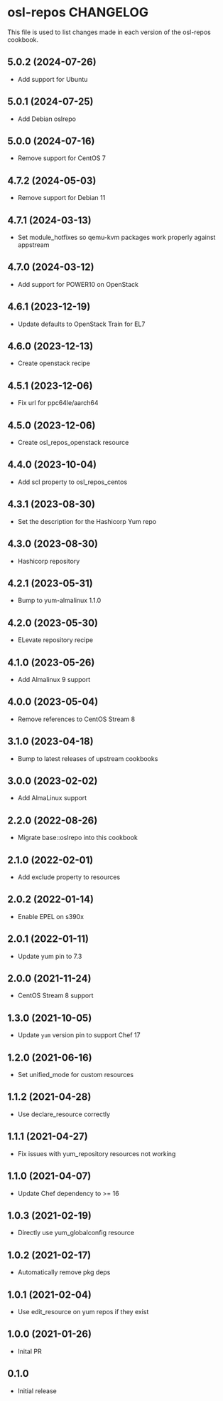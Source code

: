 # osl-repos CHANGELOG

This file is used to list changes made in each version of the osl-repos cookbook.

5.0.2 (2024-07-26)
------------------
- Add support for Ubuntu

5.0.1 (2024-07-25)
------------------
- Add Debian oslrepo

5.0.0 (2024-07-16)
------------------
- Remove support for CentOS 7

4.7.2 (2024-05-03)
------------------
- Remove support for Debian 11

4.7.1 (2024-03-13)
------------------
- Set module_hotfixes so qemu-kvm packages work properly against appstream

4.7.0 (2024-03-12)
------------------
- Add support for POWER10 on OpenStack

4.6.1 (2023-12-19)
------------------
- Update defaults to OpenStack Train for EL7

4.6.0 (2023-12-13)
------------------
- Create openstack recipe

4.5.1 (2023-12-06)
------------------
- Fix url for ppc64le/aarch64

4.5.0 (2023-12-06)
------------------
- Create osl_repos_openstack resource

4.4.0 (2023-10-04)
------------------
- Add scl property to osl_repos_centos

4.3.1 (2023-08-30)
------------------
- Set the description for the Hashicorp Yum repo

4.3.0 (2023-08-30)
------------------
- Hashicorp repository

4.2.1 (2023-05-31)
------------------
- Bump to yum-almalinux 1.1.0

4.2.0 (2023-05-30)
------------------
- ELevate repository recipe

4.1.0 (2023-05-26)
------------------
- Add Almalinux 9 support

4.0.0 (2023-05-04)
------------------
- Remove references to CentOS Stream 8

3.1.0 (2023-04-18)
------------------
- Bump to latest releases of upstream cookbooks

3.0.0 (2023-02-02)
------------------
- Add AlmaLinux support

2.2.0 (2022-08-26)
------------------
- Migrate base::oslrepo into this cookbook

2.1.0 (2022-02-01)
------------------
- Add exclude property to resources

2.0.2 (2022-01-14)
------------------
- Enable EPEL on s390x

2.0.1 (2022-01-11)
------------------
- Update yum pin to 7.3

2.0.0 (2021-11-24)
------------------
- CentOS Stream 8 support

1.3.0 (2021-10-05)
------------------
- Update `yum` version pin to support Chef 17

1.2.0 (2021-06-16)
------------------
- Set unified_mode for custom resources

1.1.2 (2021-04-28)
------------------
- Use declare_resource correctly

1.1.1 (2021-04-27)
------------------
- Fix issues with yum_repository resources not working

1.1.0 (2021-04-07)
------------------
- Update Chef dependency to >= 16

1.0.3 (2021-02-19)
------------------
- Directly use yum_globalconfig resource

1.0.2 (2021-02-17)
------------------
- Automatically remove pkg deps

1.0.1 (2021-02-04)
------------------
- Use edit_resource on yum repos if they exist

1.0.0 (2021-01-26)
------------------
- Inital PR 

## 0.1.0

- Initial release
